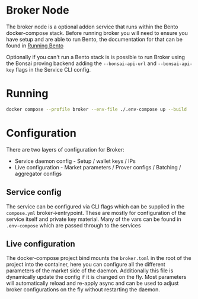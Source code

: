 # Broker Node

The broker node is a optional addon service that runs within the Bento docker-compose stack. Before running broker you will need to ensure you
have setup and are able to run Bento, the documentation for that can be found in [Running Bento](../bento/running_bento.md)

Optionally if you can't run a Bento stack is is possible to run Broker using the Bonsai proving backend adding the `--bonsai-api-url` and `--bonsai-api-key` flags in the Service CLI config.

# Running

```bash
docker compose --profile broker --env-file ./.env-compose up --build
```

# Configuration

There are two layers of configuration for Broker:

- Service daemon config - Setup / wallet keys / IPs
- Live configuration - Market parameters / Prover configs / Batching / aggregator configs

## Service config

The service can be configured via CLI flags which can be supplied in the `compose.yml` broker->entrypoint. These are mostly for configuration of the service itself and private key material. Many of the vars can be found in `.env-compose` which are passed through to the services

## Live configuration

The docker-compose project bind mounts the `broker.toml` in the root of the project into the container, here you can configure all the different parameters of the market side of the daemon. Additionally this file is dynamically update the config if it is changed on the fly. Most parameters will automatically reload and re-apply async and can be used to adjust broker configurations on the fly without restarting the daemon.
